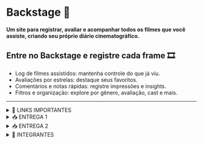 # Backstage 🎥
#### Um site para registrar, avaliar e acompanhar todos os filmes que você assiste, criando seu próprio diário cinematográfico.

## Entre no **Backstage** e registre cada frame 🎞️
- Log de filmes assistidos: mantenha controle do que já viu.
- Avaliações por estrelas: destaque seus favoritos.
- Comentários e notas rápidas: registre impressões e insights.
- Filtros e organização: explore por gênero, avaliação, cast e mais.
----------------------------------------------------------------------------------------------------------------------------------------------
<details>
<summary> 🔗 LINKS IMPORTANTES </summary>
  
- [Jira](https://backstage2025.atlassian.net/jira/software/projects/SCRUM/boards/1/backlog)
  
- [Histórias](https://docs.google.com/document/d/1aqIHFkvABIIP391eOZYChAOS2tJbzDw3llCjle1GSi0/edit?usp=sharing)
  </details>
<details>
<summary> 📥 ENTREGA 1</summary>


O objetivo desta sprint foi criar a infraestrutura inicial do sistema, focando em funcionalidades essenciais para gerenciamento de usuários e informações sobre filmes. O sistema permite ao usuário ter uma comunidade com amigos, pesquisar filmes por título, gênero ou autor, criar e compartilhar rankings de filmes favoritos, avaliar filmes com estrelas, adicionar comentários, visualizar avaliações de outros usuários e receber alertas de spoilers.

Também é possível acompanhar detalhes dos filmes, como duração, elenco e plataformas de streaming, gerenciar o histórico pessoal de filmes assistidos, salvar filmes para assistir depois e controlar a privacidade de resenhas e histórico. Usuários podem acessar perfis de outros usuários e visualizar suas resenhas e filmes assistidos de acordo com as configurações de privacidade.

O protótipo de baixa fidelidade foi desenvolvido no Figma e apresentado em um [Screencast](https://youtu.be/LRqxvmqukJw), enquanto a gestão do projeto e backlog da Sprint 1 foi organizada no [Jira](https://backstage2025.atlassian.net/jira/software/projects/SCRUM/boards/1/backlog).

Link paras as histórias: [Histórias](https://docs.google.com/document/d/1aqIHFkvABIIP391eOZYChAOS2tJbzDw3llCjle1GSi0/edit?usp=sharing)


![Figma 1](https://raw.githubusercontent.com/marilializ/Backstage/main/imagens/figma1_correto.PNG)
![Sprint 1](https://raw.githubusercontent.com/marilializ/Backstage/main/imagens/Backlog1.PNG)
![Quadro 1](https://raw.githubusercontent.com/marilializ/Backstage/main/imagens/Primeiro_Quadro.PNG)


</details>

<details>
<summary> 📥 ENTREGA 2</summary>

O objetivo desta segunda sprint é dar início ao desenvolvimento do projeto, colocando em prática a implementação das primeiras histórias de usuário.

## HISTÓRIA 1:
Permite que o usuário pesquise o filme por meio de filtros como: título, gênero, elenco e etc.
foto da historia

## HISTÓRIA 2:
Permite que o usuário veja os detalhes de um filme (elenco, duração, classificação...) ao clicar nele.
foto da historia

## HISTÓRIA 3:
Permite que o usuário deixa uma resenha sobre o filme.
foto da historia

----------------------------------------------------------------------------------------------------------------------------------------------

## Backlog no Jira
print do backlog

## Quadro no jira
printo do quadro

----------------------------------------------------------------------------------------------------------------------------------------------

## Bugtracker
print do bug tracker

Bugs corrigídos:

Melhorias:

## Programação em Par
A implementação das histórias foi feita por meio da programação em par. Neste [relatório](https://docs.google.com/document/d/1HIxRn-m3WkP-25n1E8wzRNDGOBeI7m8e7uyD_I04urM/edit?usp=sharing), você pode encontrar mais sobre o esse processo.




  
</details>

<details>
<summary> 🚀 INTEGRANTES  </summary>
  
- Henrique Antunes Calado 
  
- Leonardo Argente

- Louise Pessoas Araújo Medeiros de Souza

- Luis Antônio Godoy Idrissi

- Marília Liz Alves de Lima

- Rafael Pimenta Borba

- Victor Martins Tomaz de Melo
  </details>

